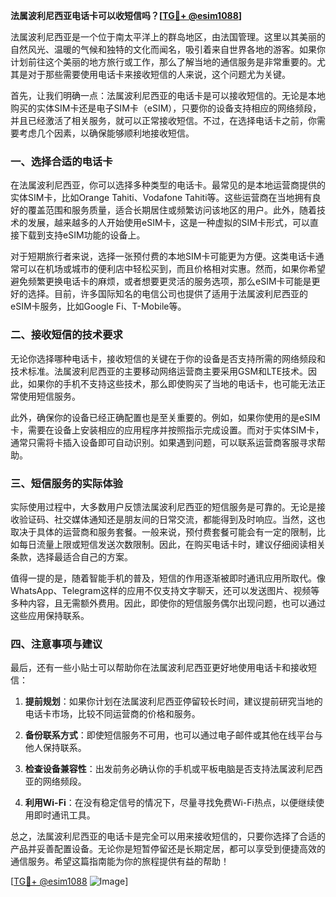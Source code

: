 **法属波利尼西亚电话卡可以收短信吗？[[TG💪+ @esim1088](https://t.me/s/esim1088)]**

法属波利尼西亚是一个位于南太平洋上的群岛地区，由法国管理。这里以其美丽的自然风光、温暖的气候和独特的文化而闻名，吸引着来自世界各地的游客。如果你计划前往这个美丽的地方旅行或工作，那么了解当地的通信服务是非常重要的。尤其是对于那些需要使用电话卡来接收短信的人来说，这个问题尤为关键。

首先，让我们明确一点：法属波利尼西亚的电话卡是可以接收短信的。无论是本地购买的实体SIM卡还是电子SIM卡（eSIM），只要你的设备支持相应的网络频段，并且已经激活了相关服务，就可以正常接收短信。不过，在选择电话卡之前，你需要考虑几个因素，以确保能够顺利地接收短信。

### 一、选择合适的电话卡

在法属波利尼西亚，你可以选择多种类型的电话卡。最常见的是本地运营商提供的实体SIM卡，比如Orange Tahiti、Vodafone Tahiti等。这些运营商在当地拥有良好的覆盖范围和服务质量，适合长期居住或频繁访问该地区的用户。此外，随着技术的发展，越来越多的人开始使用eSIM卡，这是一种虚拟的SIM卡形式，可以直接下载到支持eSIM功能的设备上。

对于短期旅行者来说，选择一张预付费的本地SIM卡可能更为方便。这类电话卡通常可以在机场或城市的便利店中轻松买到，而且价格相对实惠。然而，如果你希望避免频繁更换电话卡的麻烦，或者想要更灵活的服务选项，那么eSIM卡可能是更好的选择。目前，许多国际知名的电信公司也提供了适用于法属波利尼西亚的eSIM卡服务，比如Google Fi、T-Mobile等。

### 二、接收短信的技术要求

无论你选择哪种电话卡，接收短信的关键在于你的设备是否支持所需的网络频段和技术标准。法属波利尼西亚的主要移动网络运营商主要采用GSM和LTE技术。因此，如果你的手机不支持这些技术，那么即使购买了当地的电话卡，也可能无法正常使用短信服务。

此外，确保你的设备已经正确配置也是至关重要的。例如，如果你使用的是eSIM卡，需要在设备上安装相应的应用程序并按照指示完成设置。而对于实体SIM卡，通常只需将卡插入设备即可自动识别。如果遇到问题，可以联系运营商客服寻求帮助。

### 三、短信服务的实际体验

实际使用过程中，大多数用户反馈法属波利尼西亚的短信服务是可靠的。无论是接收验证码、社交媒体通知还是朋友间的日常交流，都能得到及时响应。当然，这也取决于具体的运营商和服务套餐。一般来说，预付费套餐可能会有一定的限制，比如每日流量上限或短信发送次数限制。因此，在购买电话卡时，建议仔细阅读相关条款，选择最适合自己的方案。

值得一提的是，随着智能手机的普及，短信的作用逐渐被即时通讯应用所取代。像WhatsApp、Telegram这样的应用不仅支持文字聊天，还可以发送图片、视频等多种内容，且无需额外费用。因此，即使你的短信服务偶尔出现问题，也可以通过这些应用保持联系。

### 四、注意事项与建议

最后，还有一些小贴士可以帮助你在法属波利尼西亚更好地使用电话卡和接收短信：

1. **提前规划**：如果你计划在法属波利尼西亚停留较长时间，建议提前研究当地的电话卡市场，比较不同运营商的价格和服务。
   
2. **备份联系方式**：即使短信服务不可用，也可以通过电子邮件或其他在线平台与他人保持联系。

3. **检查设备兼容性**：出发前务必确认你的手机或平板电脑是否支持法属波利尼西亚的网络频段。

4. **利用Wi-Fi**：在没有稳定信号的情况下，尽量寻找免费Wi-Fi热点，以便继续使用即时通讯工具。

总之，法属波利尼西亚的电话卡是完全可以用来接收短信的，只要你选择了合适的产品并妥善配置设备。无论你是短暂停留还是长期定居，都可以享受到便捷高效的通信服务。希望这篇指南能为你的旅程提供有益的帮助！

[[TG💪+ @esim1088](https://t.me/s/esim1088) ![Image](https://i.postimg.cc/4NQfJmqS/Snipaste-2025-05-13-00-14-12.png)]